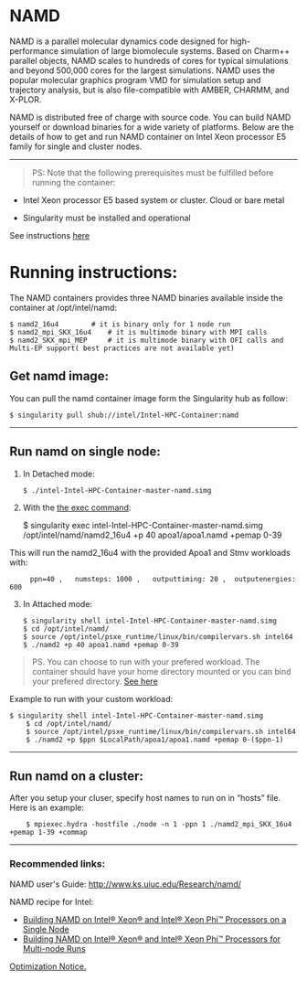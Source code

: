 # NAMD

NAMD is a parallel molecular dynamics code designed for high-performance simulation of large biomolecule systems. Based on Charm++ parallel objects, NAMD scales to hundreds of cores for typical simulations and beyond 500,000 cores for the largest simulations. NAMD uses the popular molecular graphics program VMD for simulation setup and trajectory analysis, but is also file-compatible with AMBER, CHARMM, and X-PLOR.

NAMD is distributed free of charge with source code. You can build NAMD yourself or download binaries for a wide variety of platforms. Below are the details of how to get and run NAMD container on Intel Xeon processor E5 family for single and cluster nodes.

***

> PS: Note that the following prerequisites must be fulfilled before running the container:

- Intel Xeon processor E5 based system or cluster. Cloud or bare metal 

- Singularity must be installed and operational

See instructions [here](https://github.com/intel/Intel-HPC-Container/wiki/3.-Documentation-running-CSPs)

# Running instructions:
The NAMD containers provides three NAMD binaries available inside the container at /opt/intel/namd:

	$ namd2_16u4 		# it is binary only for 1 node run 
	$ namd2_mpi_SKX_16u4 	# it is multimode binary with MPI calls
	$ namd2_SKX_mpi_MEP 	# it is multimode binary with OFI calls and Multi-EP support( best practices are not available yet)


## Get namd image:

You can pull the namd container image form the Singularity hub as follow:

	$ singularity pull shub://intel/Intel-HPC-Container:namd

***
## Run namd on single node:

1.  In Detached mode:
	
        $ ./intel-Intel-HPC-Container-master-namd.simg

2.  With the [the exec command](http://singularity.lbl.gov/docs-exec): 

	   $ singularity exec intel-Intel-HPC-Container-master-namd.simg /opt/intel/namd/namd2_16u4 +p 40 apoa1/apoa1.namd +pemap 0-39
	
	
This will run the namd2_16u4 with the provided Apoa1 and Stmv workloads with:

         ppn=40 ,   numsteps: 1000 ,   outputtiming: 20 ,  outputenergies: 600 
  

3.  In Attached mode: 

        $ singularity shell intel-Intel-HPC-Container-master-namd.simg
        $ cd /opt/intel/namd/
        $ source /opt/intel/psxe_runtime/linux/bin/compilervars.sh intel64
        $ ./namd2 +p 40 apoa1.namd +pemap 0-39

> PS. You can choose to run with your prefered workload. The container should have your home directory mounted or you can bind your prefered directory. [See here](https://singularity.lbl.gov/docs-mount) 

Example to run with your custom workload:

	$ singularity shell intel-Intel-HPC-Container-master-namd.simg
        $ cd /opt/intel/namd/
        $ source /opt/intel/psxe_runtime/linux/bin/compilervars.sh intel64
        $ ./namd2 +p $ppn $LocalPath/apoa1/apoa1.namd +pemap 0-($ppn-1)

***
## Run namd on a cluster:

After you setup your cluser, specify host names to run on in “hosts” file. Here is an example:

        $ mpiexec.hydra -hostfile ./node -n 1 -ppn 1 ./namd2_mpi_SKX_16u4 +pemap 1-39 +commap  

***

### Recommended links:
NAMD user's Guide: http://www.ks.uiuc.edu/Research/namd/

NAMD recipe for Intel:
* [Building NAMD on Intel® Xeon® and Intel® Xeon Phi™ Processors on a Single Node](https://software.intel.com/en-us/articles/recipe-building-namd-on-intel-xeon-and-intel-xeon-phi-processors-on-a-single-node)
* [Building NAMD on Intel® Xeon® and Intel® Xeon Phi™ Processors for Multi-node Runs](https://software.intel.com/en-us/articles/recipe-building-namd-on-intel-xeon-and-intel-xeon-phi-processors-for-multi-node-runs)


[Optimization Notice.](https://software.intel.com/en-us/articles/optimization-notice#opt-en)

